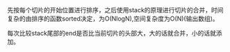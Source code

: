 先按每个切片的开始位置进行排序，之后使用stack的原理进行切片的合并，时间复杂的由排序的函数sorted决定，为O(NlogN),空间复杂度为O(N)(输出数组)。

每次比较stack尾部的end是否比当前切片的头部大，大的话就合并，小的话就添加。
